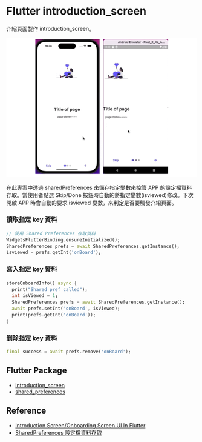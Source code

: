 # Flutter introduction_screen
介紹頁面製作 introduction_screen。

<img src="./screenshot/demo.gif" width=550>

在此專案中透過 sharedPreferences 來儲存指定變數來控管 APP 的設定檔資料存取。當使用者點選 Skip/Done 按鈕時自動的將指定變數(isviewed)修改。下次開啟 APP 時會自動的要求 isviewed 變數，來判定是否要觸發介紹頁面。

### 讀取指定 key 資料
```dart
// 使用 Shared Preferences 存取資料
WidgetsFlutterBinding.ensureInitialized();
SharedPreferences prefs = await SharedPreferences.getInstance();
isviewed = prefs.getInt('onBoard');
```

### 寫入指定 key 資料
```dart
storeOnboardInfo() async {
  print("Shared pref called");
  int isViewed = 1;
  SharedPreferences prefs = await SharedPreferences.getInstance();
  await prefs.setInt('onBoard', isViewed);
  print(prefs.getInt('onBoard'));
}
```

### 删除指定 key 資料
```dart
final success = await prefs.remove('onBoard');
```


## Flutter Package
- [introduction_screen](https://pub.dev/packages/introduction_screen)
- [shared_preferences](https://pub.dev/packages/shared_preferences)

## Reference
- [Introduction Screen/Onboarding Screen UI In Flutter](https://www.youtube.com/watch?v=QN0YU5O0N00)
- [SharedPreferences 設定檔資料存取](https://tw-hkt.blogspot.com/2019/08/flutter-sharedpreferences.html)